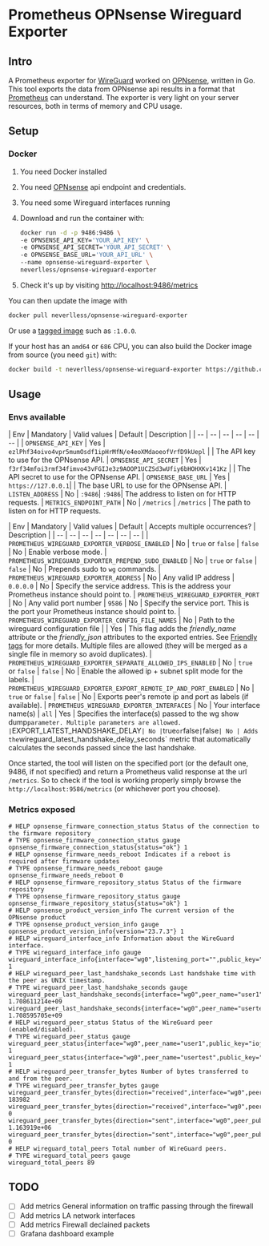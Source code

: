 # Prometheus OPNsense Wireguard Exporter

## Intro

A Prometheus exporter for [WireGuard](https://www.wireguard.com) worked on [OPNsense](https://opnsense.org/), written in Go. This tool exports the data from OPNsense api results in a format that [Prometheus](https://prometheus.io/) can understand. The exporter is very light on your server resources, both in terms of memory and CPU usage.

## Setup

### Docker

1. You need Docker installed
2. You need [OPNsense](https://opnsense.org/) api endpoint and credentials.
3. You need some Wireguard interfaces running
4. Download and run the container with:

    ```sh
    docker run -d -p 9486:9486 \
    -e OPNSENSE_API_KEY='YOUR_API_KEY' \
    -e OPNSENSE_API_SECRET='YOUR_API_SECRET' \
    -e OPNSENSE_BASE_URL='YOUR_API_URL' \
    --name opnsense-wireguard-exporter \
    neverlless/opnsense-wireguard-exporter
    ```

5. Check it's up by visiting [http://localhost:9486/metrics](http://localhost:9486/metrics)

You can then update the image with

```sh
docker pull neverlless/opnsense-wireguard-exporter
```

Or use a [tagged image](https://hub.docker.com/r/neverlless/opnsense-wireguard-exporter/tags) such as `:1.0.0`.

If your host has an `amd64` or `686` CPU, you can also build the Docker image from source (you need `git`) with:

```sh
docker build -t neverlless/opnsense-wireguard-exporter https://github.com/neverlless/opnsense-wireguard-exporter.git#main
```

## Usage

### Envs available

| Env | Mandatory | Valid values | Default | Description |
| -- | -- | -- | -- | -- | -- |
| `OPNSENSE_API_KEY` | Yes | `ezlPhf34oivo4vpr5mumOsdf1ipHrMfN/e4eoXMdaoeofVrfD9kUepl` |  | The API key to use for the OPNsense API.
| `OPNSENSE_API_SECRET` | Yes | `f3rf34mfoi3rmf34fimvo43vFGIJe3z9AOOP1UCZSd3wUfiy6bHOHXKv141Kz` | | The API secret to use for the OPNsense API.
| `OPNSENSE_BASE_URL` | Yes | `https://127.0.0.1`| | The base URL to use for the OPNsense API.
| `LISTEN_ADDRESS` | No | `:9486`| `:9486`| The address to listen on for HTTP requests.
| `METRICS_ENDPOINT_PATH` | No | `/metrics` | `/metrics` | The path to listen on for HTTP requests.


| Env | Mandatory | Valid values | Default | Accepts multiple occurrences? | Description |
| -- | -- | -- | -- | -- | -- | -- |
| `PROMETHEUS_WIREGUARD_EXPORTER_VERBOSE_ENABLED` | No | `true` or `false` | `false` | No | Enable verbose mode.
| `PROMETHEUS_WIREGUARD_EXPORTER_PREPEND_SUDO_ENABLED` | No | `true` or `false` | `false` | No | Prepends sudo to `wg` commands.
| `PROMETHEUS_WIREGUARD_EXPORTER_ADDRESS` | No | Any valid IP address | `0.0.0.0` | No | Specify the service address. This is the address your Prometheus instance should point to.
| `PROMETHEUS_WIREGUARD_EXPORTER_PORT` | No | Any valid port number | `9586` | No | Specify the service port. This is the port your Prometheus instance should point to.
| `PROMETHEUS_WIREGUARD_EXPORTER_CONFIG_FILE_NAMES` | No | Path to the wireguard configuration file | | Yes | This flag adds the *friendly_name* attribute or the *friendly_json* attributes to the exported entries. See [Friendly tags](#friendly-tags) for more details. Multiple files are allowed (they will be merged as a single file in memory so avoid duplicates).
| `PROMETHEUS_WIREGUARD_EXPORTER_SEPARATE_ALLOWED_IPS_ENABLED` | No | `true` or `false` | `false` | No | Enable the allowed ip + subnet split mode for the labels.
| `PROMETHEUS_WIREGUARD_EXPORTER_EXPORT_REMOTE_IP_AND_PORT_ENABLED` | No | `true` or `false` | `false` | No | Exports peer's remote ip and port as labels (if available).
| `PROMETHEUS_WIREGUARD_EXPORTER_INTERFACES` | No | Your interface name(s) | `all` | Yes | Specifies the interface(s) passed to the wg show <interface> dump` parameter. Multiple parameters are allowed.
| `EXPORT_LATEST_HANDSHAKE_DELAY` | No | `true` or `false` | `false` | No | Adds the `wireguard_latest_handshake_delay_seconds` metric that automatically calculates the seconds passed since the last handshake. 

Once started, the tool will listen on the specified port (or the default one, 9486, if not specified) and return a Prometheus valid response at the url `/metrics`. So to check if the tool is working properly simply browse the `http://localhost:9586/metrics` (or whichever port you choose).

### Metrics exposed

```ebnf
# HELP opnsense_firmware_connection_status Status of the connection to the firmware repository
# TYPE opnsense_firmware_connection_status gauge
opnsense_firmware_connection_status{status="ok"} 1
# HELP opnsense_firmware_needs_reboot Indicates if a reboot is required after firmware updates
# TYPE opnsense_firmware_needs_reboot gauge
opnsense_firmware_needs_reboot 0
# HELP opnsense_firmware_repository_status Status of the firmware repository
# TYPE opnsense_firmware_repository_status gauge
opnsense_firmware_repository_status{status="ok"} 1
# HELP opnsense_product_version_info The current version of the OPNsense product
# TYPE opnsense_product_version_info gauge
opnsense_product_version_info{version="23.7.3"} 1
# HELP wireguard_interface_info Information about the WireGuard interface.
# TYPE wireguard_interface_info gauge
wireguard_interface_info{interface="wg0",listening_port="",public_key=""} 1
# HELP wireguard_peer_last_handshake_seconds Last handshake time with the peer as UNIX timestamp.
# TYPE wireguard_peer_last_handshake_seconds gauge
wireguard_peer_last_handshake_seconds{interface="wg0",peer_name="user1",public_key="iojfo4i344njnvernvlsvr4TQ="} 1.708611214e+09
wireguard_peer_last_handshake_seconds{interface="wg0",peer_name="usertest",public_key="e/foweifjo34ivndlksvn4c="} 1.708595705e+09
# HELP wireguard_peer_status Status of the WireGuard peer (enabled/disabled).
# TYPE wireguard_peer_status gauge
wireguard_peer_status{interface="wg0",peer_name="user1",public_key="iojfo4i344njnvernvlsvr4TQ="} 1
wireguard_peer_status{interface="wg0",peer_name="usertest",public_key="e/foweifjo34ivndlksvn4c="} 1
# HELP wireguard_peer_transfer_bytes Number of bytes transferred to and from the peer.
# TYPE wireguard_peer_transfer_bytes gauge
wireguard_peer_transfer_bytes{direction="received",interface="wg0",peer_public_key="iojfo4i344njnvernvlsvr4TQ="} 183982
wireguard_peer_transfer_bytes{direction="received",interface="wg0",peer_public_key="e/foweifjo34ivndlksvn4c="} 0
wireguard_peer_transfer_bytes{direction="sent",interface="wg0",peer_public_key="iojfo4i344njnvernvlsvr4TQ="} 1.163919e+06
wireguard_peer_transfer_bytes{direction="sent",interface="wg0",peer_public_key="e/foweifjo34ivndlksvn4c="} 0
# HELP wireguard_total_peers Total number of WireGuard peers.
# TYPE wireguard_total_peers gauge
wireguard_total_peers 89
```

## TODO

- [ ] Add metrics General information on traffic passing through the firewall
- [ ] Add metrics LA network interfaces
- [ ] Add metrics Firewall declained packets
- [ ] Grafana dashboard example
